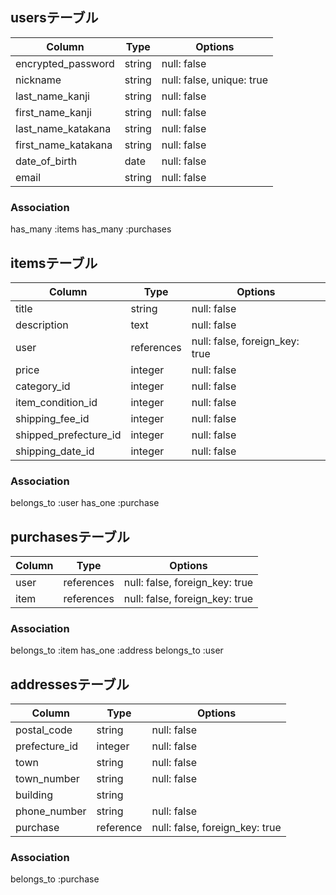 ## usersテーブル
| Column               | Type       | Options                        |
| -------------------- | ---------- | ------------------------------ |
| encrypted_password   | string     | null: false                    |
| nickname             | string     | null: false, unique: true      |
| last_name_kanji      | string     | null: false                    |
| first_name_kanji     | string     | null: false                    | 
| last_name_katakana   | string     | null: false                    |
| first_name_katakana  | string     | null: false                    |
| date_of_birth        | date       | null: false                    |
| email                | string     | null: false                    |

### Association
has_many :items
has_many :purchases


##  itemsテーブル
| Column                | Type       | Options                        |
| --------------------- | ---------- | ------------------------------ |
| title                 | string     | null: false                    |
| description           | text       | null: false                    |
| user                  | references | null: false, foreign_key: true | 
| price                 | integer    | null: false                    |
| category_id           | integer    | null: false                    |
| item_condition_id     | integer    | null: false                    |
| shipping_fee_id       | integer    | null: false                    |
| shipped_prefecture_id | integer    | null: false                    |
| shipping_date_id      | integer    | null: false                    |

### Association
belongs_to :user
has_one :purchase


## purchasesテーブル
| Column            | Type       | Options                        |
| ----------------- | ---------- | ------------------------------ |
| user              | references | null: false, foreign_key: true |
| item              | references | null: false, foreign_key: true |

### Association
belongs_to :item
has_one :address
belongs_to :user


## addressesテーブル
| Column        | Type       | Options                        |
| ------------- | ---------- | ------------------------------ |
| postal_code   | string     | null: false                    |
| prefecture_id | integer    | null: false                    |
| town          | string     | null: false                    |
| town_number   | string     | null: false                    |
| building      | string     |                                |
| phone_number  | string     | null: false                    |
| purchase      | reference  | null: false, foreign_key: true |

### Association
belongs_to :purchase
